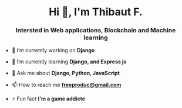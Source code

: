 <h1 align="center">Hi 👋, I'm Thibaut F.</h1>
<h3 align="center">Intersted in Web applications, Blockchain and Machine learning</h3>


- 🔭 I’m currently working on **Django**

- 🌱 I’m currently learning **Django, and Express js**

- 💬 Ask me about **Django, Python, JavaScript**

- 📫 How to reach me **freeproduc@gmail.com**

- ⚡ Fun fact **I'm a game addicte**


